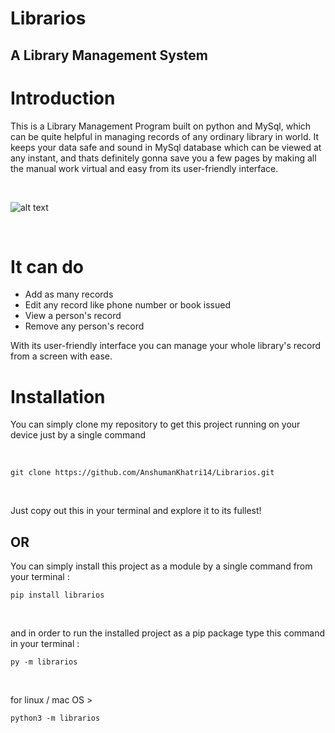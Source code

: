 # Librarios
## A Library Management System

# Introduction

This is a Library Management Program built on python and MySql, which can be quite helpful in managing records of any ordinary library in world. It keeps your data safe and sound in MySql database which can be viewed at any instant, and thats definitely gonna save you a few pages by making all the manual work virtual and easy from its user-friendly interface.

<br/>

![alt text](https://media.discordapp.net/attachments/876404314782973984/938848283135213649/py-sql-menu.png?width=566&height=453)

<br/>

# It can do

- Add as many records
- Edit any record like phone number or book issued
- View a person's record
- Remove any person's record

With its user-friendly interface you can manage your whole library's record from a screen with ease.
<br/>

# Installation

You can simply clone my repository to get this project running on your device just by a single command

<br/>

``` 
git clone https://github.com/AnshumanKhatri14/Librarios.git
```
<br/>

Just copy out this in your terminal and explore it to its fullest!

## OR

You can simply install this project as a module by a single command from your terminal :

```
pip install librarios 
``` 
<br/>

and in order to run the installed project as a pip package type this command in your terminal :
```
py -m librarios
```
<br/>

for linux / mac OS >
``` 
python3 -m librarios 
```









